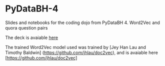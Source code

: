 # PyDataBH-4
Slides and notebooks for the coding dojo from PyDataBH 4. Word2Vec and quora question pairs

The deck is avaiable [here](http://slides.com/leonardodisouza-1/deck)

The trained Word2Vec model used was trained by [Jey Han Lau and Timothy Baldwin] (https://github.com/jhlau/doc2vec), 
and is avaiable here [https://github.com/jhlau/doc2vec]
